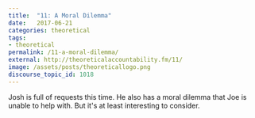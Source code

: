 ```yaml
---
title:  "11: A Moral Dilemma"
date:   2017-06-21
categories: theoretical
tags:
- theoretical
permalink: /11-a-moral-dilemma/
external: http://theoreticalaccountability.fm/11/
image: /assets/posts/theoreticallogo.png
discourse_topic_id: 1018
---
```

Josh is full of requests this time. He also has a moral dilemma that Joe is unable to help with. But it's at least interesting to consider.
<!--more-->